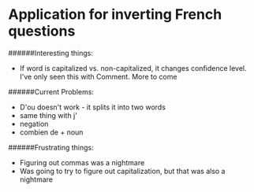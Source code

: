 # Application for inverting French questions



######Interesting things:
- If word is capitalized vs. non-capitalized, it changes confidence level. I've only seen this with Comment. More to come

######Current Problems:
- D\'ou doesn't work - it splits it into two words
- same thing with j\'
- negation
- combien de + noun

######Frustrating things:
- Figuring out commas was a nightmare
- Was going to try to figure out capitalization, but that was also a nightmare
